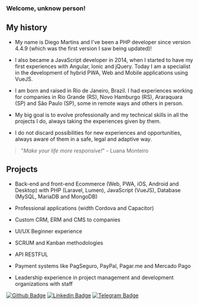 ### Welcome, unknow person!

## My history
- My name is Diego Martins and I've been a PHP developer since version 4.4.9 (which was the first version I saw being updated)!
 
- I also became a JavaScript developer in 2014, when I started to have my first experiences with Angular, Ionic and jQuery. Today I am a specialist in the development of hybrid PWA, Web and Mobile applications using VueJS.
 
- I am born and raised in Rio de Janeiro, Brazil. I had experiences working for companies in Rio Grande (RS), Novo Hamburgo (RS), Araraquara (SP) and São Paulo (SP), some in remote ways and others in person.
 
- My big goal is to evolve professionally and my technical skills in all the projects I do, always taking the experiences given by them.
 
- I do not discard possibilities for new experiences and opportunities, always aware of them in a safe, legal and adaptive way.

> "_Make your life more responsive!_" - Luana Monteiro
 

## Projects

- Back-end and front-end Ecommerce (Web, PWA, iOS, Android and Desktop) with PHP (Laravel, Lumen), JavaScript (VueJS), Database (MySQL, MariaDB and MongoDB)

- Professional applications (width Cordova and Capacitor)

- Custom CRM, ERM and CMS to companies

- UI/UX Beginner experience

- SCRUM and Kanban methodologies

- API RESTFUL

- Payment systems like PagSeguro, PayPal, Pagar.me and Mercado Pago

- Leadership experience in project management and development organizations with staff



[![Github Badge](https://img.shields.io/badge/-Github-000?style=flat-square&logo=Github&logoColor=white&link=https://github.com/diegoribeiromartins)](https://github.com/diegoribeiromartins)
[![Linkedin Badge](https://img.shields.io/badge/-LinkedIn-blue?style=flat-square&logo=Linkedin&logoColor=white&link=https://www.linkedin.com/in/devdiegomartins/)](https://www.linkedin.com/in/devdiegomartins/)
[![Telegram Badge](https://img.shields.io/badge/-Telegram-blue?style=flat-square&logo=Telegram&logoColor=white&link=https://t.me/DiegoDevop)](https://t.me/DiegoDevop)
